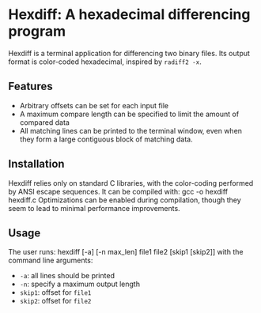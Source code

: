 Hexdiff: A hexadecimal differencing program
===========================================

Hexdiff is a terminal application for differencing two binary files. Its output
format is color-coded hexadecimal, inspired by `radiff2 -x`.

Features
--------
* Arbitrary offsets can be set for each input file
* A maximum compare length can be specified to limit the amount of compared data
* All matching lines can be printed to the terminal window, even when they form
  a large contiguous block of matching data.

Installation
------------
Hexdiff relies only on standard C libraries, with the color-coding performed by
ANSI escape sequences. It can be compiled with:
  gcc -o hexdiff hexdiff.c
Optimizations can be enabled during compilation, though they seem to lead to
minimal performance improvements.

Usage
-----
The user runs:
  hexdiff [-a] [-n max_len] file1 file2 [skip1 [skip2]]
with the command line arguments:
* `-a`: all lines should be printed
* `-n`: specify a maximum output length
* `skip1`: offset for `file1`
* `skip2`: offset for `file2`

